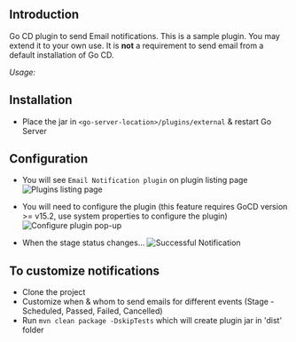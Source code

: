 ## Introduction

Go CD plugin to send Email notifications.
This is a sample plugin.  You may extend it to your own use.  It is **not** a requirement to send email from a default installation of Go CD. 

*Usage:*

## Installation

* Place the jar in `<go-server-location>/plugins/external` & restart Go Server

## Configuration

- You will see `Email Notification plugin` on plugin listing page
![Plugins listing page][1]

- You will need to configure the plugin (this feature requires GoCD version >= v15.2, use system properties to configure the plugin) 
![Configure plugin pop-up][2]

- When the stage status changes...
![Successful Notification][3]

## To customize notifications

* Clone the project
* Customize when & whom to send emails for different events (Stage - Scheduled, Passed, Failed, Cancelled)
* Run `mvn clean package -DskipTests` which will create plugin jar in 'dist' folder

[1]: images/list-plugin.png  "List Plugin"
[2]: images/configure-plugin.png  "Configure Plugin"
[3]: images/successful-notification.png  "Successful Notification"
